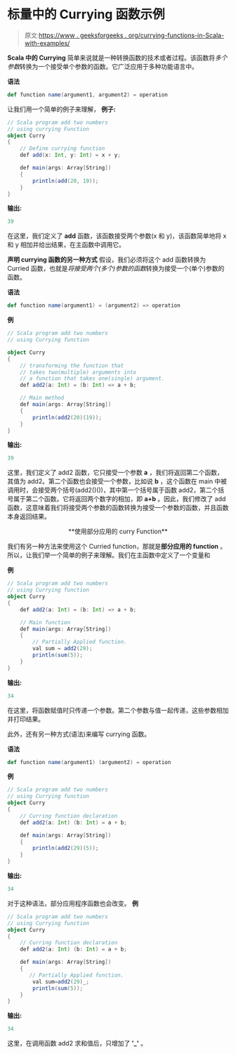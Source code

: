# 标量中的 Currying 函数示例

> 原文:[https://www . geeksforgeeks . org/currying-functions-in-Scala-with-examples/](https://www.geeksforgeeks.org/currying-functions-in-scala-with-examples/)

**Scala 中的 Currying** 简单来说就是一种转换函数的技术或者过程。该函数将*多个参数*转换为一个接受单个参数的函数。它广泛应用于多种功能语言中。

**语法**

```scala
def function name(argument1, argument2) = operation
```

让我们用一个简单的例子来理解，
**例子:**

```scala
// Scala program add two numbers
// using currying Function
object Curry
{
    // Define currying function
    def add(x: Int, y: Int) = x + y;

    def main(args: Array[String])
    {
        println(add(20, 19));
    }
}
```

**输出:**

```scala
39
```

在这里，我们定义了 **add** 函数，该函数接受两个参数(x 和 y)，该函数简单地将 x 和 y 相加并给出结果，在主函数中调用它。

**声明 currying 函数的另一种方式**
假设，我们必须将这个 add 函数转换为 Curried 函数，也就是*将接受两个(多个)参数的函数*转换为接受一个(单个)参数的函数。

**语法**

```scala
def function name(argument1) = (argument2) => operation
```

**例**

```scala
// Scala program add two numbers
// using Currying function

object Curry
{
    // transforming the function that 
    // takes two(multiple) arguments into 
    // a function that takes one(single) argument.
    def add2(a: Int) = (b: Int) => a + b;

    // Main method
    def main(args: Array[String])
    {
        println(add2(20)(19));
    }
}
```

**输出:**

```scala
39
```

这里，我们定义了 add2 函数，它只接受一个参数 **a** ，我们将返回第二个函数，其值为 add2。第二个函数也会接受一个参数，比如说 **b** ，这个函数在 main 中被调用时，会接受两个括号(add2()())，其中第一个括号属于函数 add2，第二个括号属于第二个函数。它将返回两个数字的相加，即 **a+b** 。因此，我们修改了 add 函数，这意味着我们将接受两个参数的函数转换为接受一个参数的函数，并且函数本身返回结果。

<center>**使用部分应用的 curry Function**</center>

我们有另一种方法来使用这个 Curried function，那就是**部分应用的 function** 。所以，让我们举一个简单的例子来理解。我们在主函数中定义了一个变量和

**例**

```scala
// Scala program add two numbers
// using Currying function
object Curry
{
    def add2(a: Int) = (b: Int) => a + b;

    // Main function
    def main(args: Array[String])
    {
        // Partially Applied function.
        val sum = add2(29);
        println(sum(5));
    }
}
```

**输出:**

```scala
34
```

在这里，将函数赋值时只传递一个参数。第二个参数与值一起传递，这些参数相加并打印结果。

此外，还有另一种方式(语法)来编写 currying 函数。

**语法**

```scala
def function name(argument1) (argument2) = operation
```

**例**

```scala
// Scala program add two numbers
// using Currying function
object Curry
{
    // Curring function declaration
    def add2(a: Int) (b: Int) = a + b;

    def main(args: Array[String])
    {
        println(add2(29)(5));
    }
}
```

**输出:**

```scala
34
```

对于这种语法，部分应用程序函数也会改变。
**例**

```scala
// Scala program add two numbers
// using Currying function
object Curry
{
    // Curring function declaration
    def add2(a: Int) (b: Int) = a + b;

    def main(args: Array[String])
    {
       // Partially Applied function.
        val sum=add2(29)_;
        println(sum(5));
    }
}
```

**输出:**

```scala
34
```

这里，在调用函数 add2 求和值后，只增加了 **'_'** 。